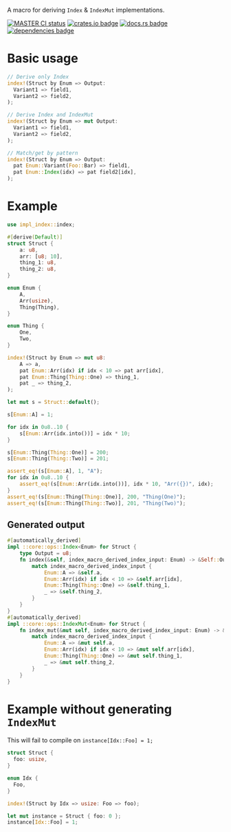 <!-- cargo-rdme start -->

A macro for deriving `Index` & `IndexMut` implementations.

[![MASTER CI status](https://github.com/Alorel/impl_index-rs/actions/workflows/ci.yml/badge.svg)](https://github.com/Alorel/impl_index-rs/actions/workflows/ci.yml?query=branch%3Amaster)
[![crates.io badge](https://img.shields.io/crates/v/impl_index)](https://crates.io/crates/impl_index)
[![docs.rs badge](https://img.shields.io/docsrs/impl_index?label=docs.rs)](https://docs.rs/impl_index)
[![dependencies badge](https://img.shields.io/librariesio/release/cargo/impl_index)](https://libraries.io/cargo/impl_index)

# Basic usage

```rust
// Derive only Index
index!(Struct by Enum => Output:
  Variant1 => field1,
  Variant2 => field2,
);

// Derive Index and IndexMut
index!(Struct by Enum => mut Output:
  Variant1 => field1,
  Variant2 => field2,
);

// Match/get by pattern
index!(Struct by Enum => Output:
  pat Enum::Variant(Foo::Bar) => field1,
  pat Enum::Index(idx) => pat field2[idx],
);
````

# Example

```rust
use impl_index::index;

#[derive(Default)]
struct Struct {
    a: u8,
    arr: [u8; 10],
    thing_1: u8,
    thing_2: u8,
}

enum Enum {
    A,
    Arr(usize),
    Thing(Thing),
}

enum Thing {
    One,
    Two,
}

index!(Struct by Enum => mut u8:
    A => a,
    pat Enum::Arr(idx) if idx < 10 => pat arr[idx],
    pat Enum::Thing(Thing::One) => thing_1,
    pat _ => thing_2,
);

let mut s = Struct::default();

s[Enum::A] = 1;

for idx in 0u8..10 {
    s[Enum::Arr(idx.into())] = idx * 10;
}

s[Enum::Thing(Thing::One)] = 200;
s[Enum::Thing(Thing::Two)] = 201;

assert_eq!(s[Enum::A], 1, "A");
for idx in 0u8..10 {
    assert_eq!(s[Enum::Arr(idx.into())], idx * 10, "Arr({})", idx);
}
assert_eq!(s[Enum::Thing(Thing::One)], 200, "Thing(One)");
assert_eq!(s[Enum::Thing(Thing::Two)], 201, "Thing(Two)");
```

## Generated output

```rust
#[automatically_derived]
impl ::core::ops::Index<Enum> for Struct {
    type Output = u8;
    fn index(&self, index_macro_derived_index_input: Enum) -> &Self::Output {
        match index_macro_derived_index_input {
            Enum::A => &self.a,
            Enum::Arr(idx) if idx < 10 => &self.arr[idx],
            Enum::Thing(Thing::One) => &self.thing_1,
            _ => &self.thing_2,
        }
    }
}
#[automatically_derived]
impl ::core::ops::IndexMut<Enum> for Struct {
    fn index_mut(&mut self, index_macro_derived_index_input: Enum) -> &mut Self::Output {
        match index_macro_derived_index_input {
            Enum::A => &mut self.a,
            Enum::Arr(idx) if idx < 10 => &mut self.arr[idx],
            Enum::Thing(Thing::One) => &mut self.thing_1,
            _ => &mut self.thing_2,
        }
    }
}
````

# Example without generating `IndexMut`

This will fail to compile on `instance[Idx::Foo] = 1;`

```rust
struct Struct {
  foo: usize,
}

enum Idx {
  Foo,
}

index!(Struct by Idx => usize: Foo => foo);

let mut instance = Struct { foo: 0 };
instance[Idx::Foo] = 1;
```

<!-- cargo-rdme end -->
